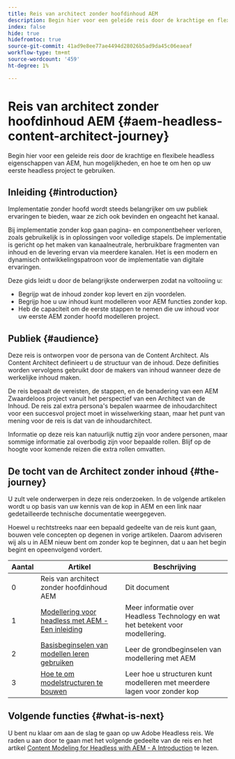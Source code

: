 ```yaml
---
title: Reis van architect zonder hoofdinhoud AEM
description: Begin hier voor een geleide reis door de krachtige en flexibele headless eigenschappen van AEM, hun mogelijkheden, en hoe te om uw inhoud op uw eerste headless project te modelleren.
index: false
hide: true
hidefromtoc: true
source-git-commit: 41ad9e8ee77ae4494d28026b5ad9da45c06eaeaf
workflow-type: tm+mt
source-wordcount: '459'
ht-degree: 1%

---
```



# Reis van architect zonder hoofdinhoud AEM {#aem-headless-content-architect-journey}

Begin hier voor een geleide reis door de krachtige en flexibele headless eigenschappen van AEM, hun mogelijkheden, en hoe te om hen op uw eerste headless project te gebruiken.

## Inleiding {#introduction}

Implementatie zonder hoofd wordt steeds belangrijker om uw publiek ervaringen te bieden, waar ze zich ook bevinden en ongeacht het kanaal.

Bij implementatie zonder kop gaan pagina- en componentbeheer verloren, zoals gebruikelijk is in oplossingen voor volledige stapels. De implementatie is gericht op het maken van kanaalneutrale, herbruikbare fragmenten van inhoud en de levering ervan via meerdere kanalen. Het is een modern en dynamisch ontwikkelingspatroon voor de implementatie van digitale ervaringen.

Deze gids leidt u door de belangrijkste onderwerpen zodat na voltooiing u:

* Begrijp wat de inhoud zonder kop levert en zijn voordelen.
* Begrijp hoe u uw inhoud kunt modelleren voor AEM functies zonder kop.
* Heb de capaciteit om de eerste stappen te nemen die uw inhoud voor uw eerste AEM zonder hoofd modelleren project.

## Publiek {#audience}

Deze reis is ontworpen voor de persona van de Content Architect. Als Content Architect definieert u de structuur van de inhoud. Deze definities worden vervolgens gebruikt door de makers van inhoud wanneer deze de werkelijke inhoud maken.

De reis bepaalt de vereisten, de stappen, en de benadering van een AEM Zwaardeloos project vanuit het perspectief van een Architect van de Inhoud. De reis zal extra persona&#39;s bepalen waarmee de inhoudarchitect voor een succesvol project moet in wisselwerking staan, maar het punt van mening voor de reis is dat van de inhoudarchitect.

Informatie op deze reis kan natuurlijk nuttig zijn voor andere personen, maar sommige informatie zal overbodig zijn voor bepaalde rollen. Blijf op de hoogte voor komende reizen die extra rollen omvatten.

## De tocht van de Architect zonder inhoud {#the-journey}

U zult vele onderwerpen in deze reis onderzoeken. In de volgende artikelen wordt u op basis van uw kennis van de kop in AEM en een link naar gedetailleerde technische documentatie weergegeven.

Hoewel u rechtstreeks naar een bepaald gedeelte van de reis kunt gaan, bouwen vele concepten op degenen in vorige artikelen. Daarom adviseren wij als u in AEM nieuw bent om zonder kop te beginnen, dat u aan het begin begint en opeenvolgend vordert.

| Aantal | Artikel | Beschrijving |
|---|---|---|
| 0 | Reis van architect zonder hoofdinhoud AEM | Dit document |
| 1 | [Modellering voor headless met AEM - Een inleiding](introduction.md) | Meer informatie over Headless Technology en wat het betekent voor modellering. |
| 2 | [Basisbeginselen van modellen leren gebruiken](basics.md) | Leer de grondbeginselen van modellering met AEM |
| 3 | [Hoe te om modelstructuren te bouwen](model-structure.md) | Leer hoe u structuren kunt modelleren met meerdere lagen voor zonder kop |

## Volgende functies {#what-is-next}

U bent nu klaar om aan de slag te gaan op uw Adobe Headless reis. We raden u aan door te gaan met het volgende gedeelte van de reis en het artikel [Content Modeling for Headless with AEM - A Introduction](introduction.md) te lezen.
